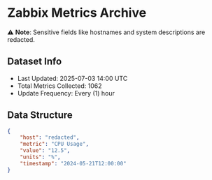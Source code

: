# Zabbix Metrics Archive

⚠️ **Note**: Sensitive fields like hostnames and system descriptions are redacted.

## Dataset Info
- Last Updated: 2025-07-03 14:00 UTC
- Total Metrics Collected: 1062
- Update Frequency: Every (1) hour

## Data Structure
```json
{
    "host": "redacted",
    "metric": "CPU Usage",
    "value": "12.5",
    "units": "%",
    "timestamp": "2024-05-21T12:00:00"
}
```
